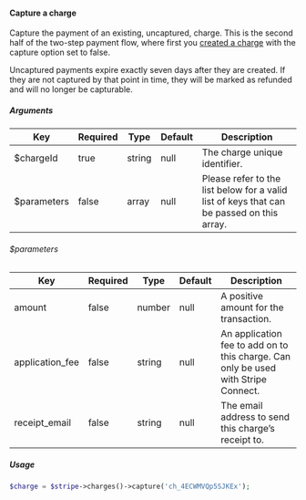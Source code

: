 #### Capture a charge

Capture the payment of an existing, uncaptured, charge. This is the second half of the two-step payment flow, where first you [created a charge](#create-a-new-charge) with the capture option set to false.

Uncaptured payments expire exactly seven days after they are created. If they are not captured by that point in time, they will be marked as refunded and will no longer be capturable.

##### Arguments

<table>
    <thead>
        <th>Key</th>
        <th>Required</th>
        <th>Type</th>
        <th>Default</th>
        <th>Description</th>
    </thead>
    <tbody>
        <tr>
            <td>$chargeId</td>
            <td>true</td>
            <td>string</td>
            <td>null</td>
            <td>The charge unique identifier.</td>
        </tr>
        <tr>
            <td>$parameters</td>
            <td>false</td>
            <td>array</td>
            <td>null</td>
            <td>Please refer to the list below for a valid list of keys that can be passed on this array.</td>
        </tr>
    </tbody>
</table>


###### $parameters

<table>
    <thead>
        <th>Key</th>
        <th>Required</th>
        <th>Type</th>
        <th>Default</th>
        <th>Description</th>
    </thead>
    <tbody>
        <tr>
            <td>amount</td>
            <td>false</td>
            <td>number</td>
            <td>null</td>
            <td>A positive amount for the transaction.</td>
        </tr>
        <tr>
            <td>application_fee</td>
            <td>false</td>
            <td>string</td>
            <td>null</td>
            <td>An application fee to add on to this charge. Can only be used with Stripe Connect.</td>
        </tr>
        <tr>
            <td>receipt_email</td>
            <td>false</td>
            <td>string</td>
            <td>null</td>
            <td>The email address to send this charge’s receipt to.</td>
        </tr>
    </tbody>
</table>

##### Usage

```php
$charge = $stripe->charges()->capture('ch_4ECWMVQp5SJKEx');
```
